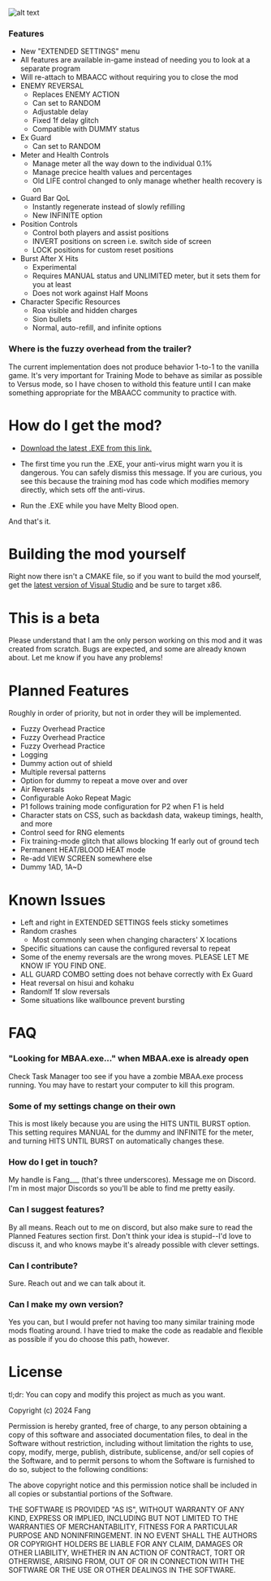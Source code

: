 ![alt text](https://github.com/fangdreth/MBAACC-Extended-Training-Mode/blob/main/Screenshots/Github%20Image.png?raw=true)

### Features

+ New "EXTENDED SETTINGS" menu
+ All features are available in-game instead of needing you to look at a separate program
+ Will re-attach to MBAACC without requiring you to close the mod
+ ENEMY REVERSAL
	+ Replaces ENEMY ACTION
	+ Can set to RANDOM
	+ Adjustable delay
	+ Fixed 1f delay glitch
	+ Compatible with DUMMY status
+ Ex Guard
	+ Can set to RANDOM
+ Meter and Health Controls
	+ Manage meter all the way down to the individual 0.1%
	+ Manage precice health values and percentages
	+ Old LIFE control changed to only manage whether health recovery is on
+ Guard Bar QoL
	+ Instantly regenerate instead of slowly refilling
	+ New INFINITE option
+ Position Controls
	+ Control both players and assist positions
	+ INVERT positions on screen i.e. switch side of screen
	+ LOCK positions for custom reset positions
+ Burst After X Hits
	+ Experimental
	+ Requires MANUAL status and UNLIMITED meter, but it sets them for you at least
	+ Does not work against Half Moons
+ Character Specific Resources
	+ Roa visible and hidden charges
	+ Sion bullets
	+ Normal, auto-refill, and infinite options

### Where is the fuzzy overhead from the trailer?
The current implementation does not produce behavior 1-to-1 to the vanilla game.  It's very important for Training Mode to behave as similar as possible to Versus mode, so I have chosen to withold this feature until I can make something appropriate for the MBAACC community to practice with.

# How do I get the mod?

- [Download the latest .EXE from this link.](https://github.com/fangdreth/MBAACC-Extended-Training-Mode/releases)  

- The first time you run the .EXE, your anti-virus might warn you it is dangerous.  You can safely dismiss this message.  If you are curious, you see this because the training mod has code which modifies memory directly, which sets off the anti-virus.

- Run the .EXE while you have Melty Blood open.

And that's it.

# Building the mod yourself

Right now there isn't a CMAKE file, so if you want to build the mod yourself, get the [latest version of Visual Studio](https://visualstudio.microsoft.com/vs/) and be sure to target x86.

# This is a beta

Please understand that I am the only person working on this mod and it was created from scratch.  Bugs are expected, and some are already known about.  Let me know if you have any problems!

# Planned Features
Roughly in order of priority, but not in order they will be implemented.
+ Fuzzy Overhead Practice
+ Fuzzy Overhead Practice
+ Fuzzy Overhead Practice
+ Logging
+ Dummy action out of shield
+ Multiple reversal patterns
+ Option for dummy to repeat a move over and over
+ Air Reversals
+ Configurable Aoko Repeat Magic
+ P1 follows training mode configuration for P2 when F1 is held
+ Character stats on CSS, such as backdash data, wakeup timings, health, and more
+ Control seed for RNG elements
+ Fix training-mode glitch that allows blocking 1f early out of ground tech
+ Permanent HEAT/BLOOD HEAT mode
+ Re-add VIEW SCREEN somewhere else
+ Dummy 1AD, 1A~D

# Known Issues
+ Left and right in EXTENDED SETTINGS feels sticky sometimes
+ Random crashes
	+ Most commonly seen when changing characters' X locations
+ Specific situations can cause the configured reversal to repeat
+ Some of the enemy reversals are the wrong moves.  PLEASE LET ME KNOW IF YOU FIND ONE.
+ ALL GUARD COMBO setting does not behave correctly with Ex Guard
+ Heat reversal on hisui and kohaku
+ Randomlf 1f slow reversals
+ Some situations like wallbounce prevent bursting

# FAQ

### "Looking for MBAA.exe..." when MBAA.exe is already open
Check Task Manager too see if you have a zombie MBAA.exe process running.  You may have to restart your computer to kill this program.

### Some of my settings change on their own
This is most likely because you are using the HITS UNTIL BURST option.  This setting requires MANUAL for the dummy and INFINITE for the meter, and turning HITS UNTIL BURST on automatically changes these.

### How do I get in touch?
My handle is Fang\_\_\_ (that's three underscores).  Message me on Discord.  I'm in most major Discords so you'll be able to find me pretty easily.

### Can I suggest features?
By all means.  Reach out to me on discord, but also make sure to read the Planned Features section first.  Don't think your idea is stupid--I'd love to discuss it, and who knows maybe it's already possible with clever settings.

### Can I contribute?
Sure.  Reach out and we can talk about it.

### Can I make my own version?
Yes you can, but I would prefer not having too many similar training mode mods floating around.  I have tried to make the code as readable and flexible as possible if you do choose this path, however.

# License

tl;dr: You can copy and modify this project as much as you want.

Copyright (c) 2024 Fang

Permission is hereby granted, free of charge, to any person obtaining a copy of this software and associated documentation files, to deal in the Software without restriction, including without limitation the rights to use, copy, modify, merge, publish, distribute, sublicense, and/or sell copies of the Software, and to permit persons to whom the Software is furnished to do so, subject to the following conditions:

The above copyright notice and this permission notice shall be included in all copies or substantial portions of the Software.

THE SOFTWARE IS PROVIDED "AS IS", WITHOUT WARRANTY OF ANY KIND, EXPRESS OR IMPLIED, INCLUDING BUT NOT LIMITED TO THE WARRANTIES OF MERCHANTABILITY, FITNESS FOR A PARTICULAR PURPOSE AND NONINFRINGEMENT. IN NO EVENT SHALL THE AUTHORS OR COPYRIGHT HOLDERS BE LIABLE FOR ANY CLAIM, DAMAGES OR OTHER LIABILITY, WHETHER IN AN ACTION OF CONTRACT, TORT OR OTHERWISE, ARISING FROM, OUT OF OR IN CONNECTION WITH THE SOFTWARE OR THE USE OR OTHER DEALINGS IN THE SOFTWARE.